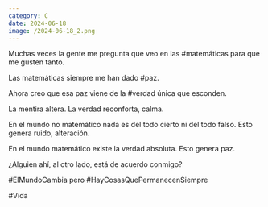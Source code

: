```yaml
--- 
category: C 
date: 2024-06-18 
image: /2024-06-18_2.png 
--- 
```


Muchas veces la gente me pregunta que veo en las #matemáticas para que me gusten tanto. 

Las matemáticas siempre me han dado #paz. 

Ahora creo que esa paz viene de la #verdad única que esconden.

La mentira altera. La verdad reconforta, calma.

En el mundo no matemático nada es del todo cierto ni del todo falso. Esto genera ruido, alteración. 

En el mundo matemático existe la verdad absoluta. Esto genera paz. 

¿Alguien ahí, al otro lado, está de acuerdo conmigo?

#ElMundoCambia pero #HayCosasQuePermanecenSiempre

#Vida